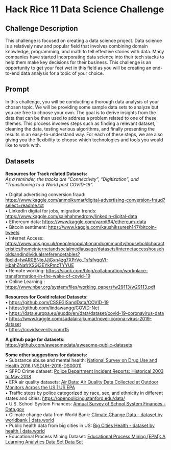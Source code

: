 # Hack Rice 11 Data Science Challenge

## Challenge Description
This challenge is focused on creating a data science project. Data science is a relatively new and popular field that involves combining domain knowledge, programming, and math to tell effective stories with data. Many companies have started incorporating data science into their tech stacks to help them make key decisions for their business. This challenge is an opportunity to get your feet wet in this field as you will be creating an end-to-end data analysis for a topic of your choice.

## Prompt
In this challenge, you will be conducting a thorough data analysis of your chosen topic. We will be providing some sample data sets to analyze but you are free to choose your own. The goal is to derive insights from the data that can be then used to address a problem related to one of these themes. This process involves steps such as finding a relevant dataset, cleaning the data, testing various algorithms, and finally presenting the results in an easy-to-understand way. For each of these steps, we are also giving you the flexibility to choose which technologies and tools you would like to work with.

## Datasets
**Resources for Track related Datasets:**\
*As a reminder, the tracks are “Connectivity”, “Digitization”, and “Transitioning to a World post COVID-19”.*

• Digital advertising conversion fraud: https://www.kaggle.com/anmolkumar/digital-advertising-conversion-fraud?select=readme.txt \
• LinkedIn digital for jobs, migration trends: https://www.kaggle.com/salehahmedrony/linkedin-digital-data \
• Ethereum data: https://www.kaggle.com/varpit94/ethereum-data \
• Bitcoin sentiment: https://www.kaggle.com/kaushiksuresh147/bitcoin-tweets \
• Internet Access: https://www.ons.gov.uk/peoplepopulationandcommunity/householdcharacteristics/homeinternetandsocialmediausage/datasets/internetaccesshouseholdsandindividualsreferencetables?fbclid=IwAR0BNjeJJjGxn4zg7XPrVo_TsfsfvqqVI-HbahZNafrXSGj3EYkPmzTYYUE \
• Remote working: https://slack.com/blog/collaboration/workplace-transformation-in-the-wake-of-covid-19 \
• Online Learning : https://www.nber.org/system/files/working_papers/w29113/w29113.pdf

**Resources for Covid related Datasets:**\
• https://github.com/CSSEGISandData/COVID-19 \
• https://github.com/lindawangg/COVID-Net \
• https://data.europa.eu/euodp/en/data/dataset/covid-19-coronavirus-data \
• https://www.kaggle.com/sudalairajkumar/novel-corona-virus-2019-dataset \
• https://covidseverity.com/15

**A github page for datasets:**\
https://github.com/awesomedata/awesome-public-datasets

**Some other suggestions for datasets:**\
• Substance abuse and mental health: [National Survey on Drug Use and Health 2016 (NSDUH-2016-DS0001)](https://www.datafiles.samhsa.gov/dataset/national-survey-drug-use-and-health-2016-nsduh-2016-ds0001)\
• SFPD Crime dataset: [Police Department Incident Reports: Historical 2003 to May 2018](https://data.sfgov.org/Public-Safety/Police-Department-Incident-Reports-Historical-2003/tmnf-yvry)\
• EPA air quality datasets: [Air Data: Air Quality Data Collected at Outdoor Monitors Across the US | US EPA](https://www.epa.gov/outdoor-air-quality-data)\
• Traffic stops by police categorized by race, sex, and ethnicity in different states and cities: https://openpolicing.stanford.edu/data/ \
• U.S. School System Finances: [Annual Survey of School System Finances - Data.gov](https://www.google.com/url?q=https://catalog.data.gov/dataset/annual-survey-of-school-system-finances&sa=D&source=editors&ust=1630284158946000&usg=AOvVaw3w3T9D0VWccURRkhGIBriv)\
• Climate change data from World Bank: [Climate Change Data - dataset by worldbank | data.world](https://data.world/worldbank/climate-change-data)\
• Public health data from big cities in US: [Big Cities Health - dataset by health | data.world](https://data.world/health/big-cities-health)\
• Educational Process Mining Dataset: [Educational Process Mining (EPM): A Learning Analytics Data Set Data Set](https://academictorrents.com/details/e24e083cc337695bb84a2b68707695579c0ab4d8)
